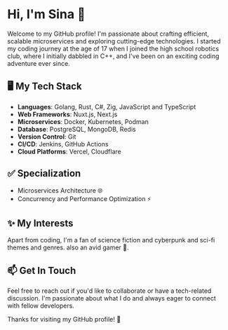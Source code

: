 # Hi, I'm Sina 👋
Welcome to my GitHub profile! I'm passionate about crafting efficient, scalable microservices and exploring cutting-edge technologies. I started my coding journey at the age of 17 when I joined the high school robotics club, where I initially dabbled in C++, and I've been on an exciting coding adventure ever since.

## 🖥️ My Tech Stack
- **Languages**: Golang, Rust, C#, Zig, JavaScript and TypeScript
- **Web Frameworks**: Nuxt.js, Next.js
- **Microservices**: Docker, Kubernetes, Podman
- **Database**: PostgreSQL, MongoDB, Redis
- **Version Control**: Git
- **CI/CD**: Jenkins, GitHub Actions
- **Cloud Platforms**: Vercel, Cloudflare

## ✅ Specialization
- Microservices Architecture 🌐
- Concurrency and Performance Optimization ⚡

## ✨ My Interests
Apart from coding, I'm a fan of science fiction and cyberpunk and sci-fi themes and genres. also an avid gamer 👾.

## 📫 Get In Touch

Feel free to reach out if you'd like to collaborate or have a tech-related discussion. I'm passionate about what I do and always eager to connect with fellow developers.

Thanks for visiting my GitHub profile! 🚀
